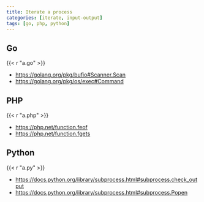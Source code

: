 ```yaml
---
title: Iterate a process
categories: [iterate, input-output]
tags: [go, php, python]
---
```


## Go

{{< r "a.go" >}}

- <https://golang.org/pkg/bufio#Scanner.Scan>
- <https://golang.org/pkg/os/exec#Command>

## PHP

{{< r "a.php" >}}

- <https://php.net/function.feof>
- <https://php.net/function.fgets>

## Python

{{< r "a.py" >}}

- <https://docs.python.org/library/subprocess.html#subprocess.check_output>
- <https://docs.python.org/library/subprocess.html#subprocess.Popen>
